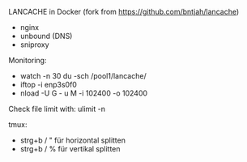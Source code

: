 LANCACHE in Docker (fork from https://github.com/bntjah/lancache)
 - nginx
 - unbound (DNS)
 - sniproxy

Monitoring:
* watch -n 30 du -sch /pool1/lancache/
* iftop -i enp3s0f0
* nload -U G - u M -i 102400 -o 102400

Check file limit with: 	ulimit -n

tmux: 
 - strg+b / " für horizontal splitten
 - strg+b / % für vertikal splitten

